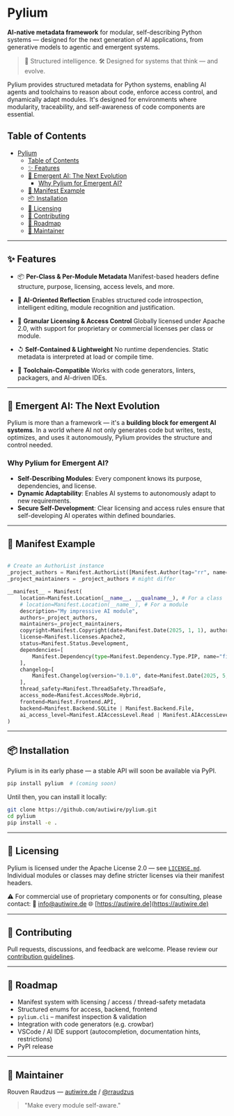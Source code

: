 # Pylium

**AI-native metadata framework** for modular, self-describing Python systems — designed for the next generation of AI applications, from generative models to agentic and emergent systems.

> 🧠 Structured intelligence.
> 🛠️ Designed for systems that think — and evolve.

Pylium provides structured metadata for Python systems, enabling AI agents and toolchains to reason about code, enforce access control, and dynamically adapt modules. It's designed for environments where modularity, traceability, and self-awareness of code components are essential.

## Table of Contents
- [Pylium](#pylium)
  - [Table of Contents](#table-of-contents)
  - [✨ Features](#-features)
  - [🧬 Emergent AI: The Next Evolution](#-emergent-ai-the-next-evolution)
    - [Why Pylium for Emergent AI?](#why-pylium-for-emergent-ai)
  - [📀 Manifest Example](#-manifest-example)
  - [📦 Installation](#-installation)
  - [📄 Licensing](#-licensing)
  - [🤝 Contributing](#-contributing)
  - [🚀 Roadmap](#-roadmap)
  - [👤 Maintainer](#-maintainer)

---

## ✨ Features

* 📦 **Per-Class & Per-Module Metadata**
  Manifest-based headers define structure, purpose, licensing, access levels, and more.

* 🤖 **AI-Oriented Reflection**
  Enables structured code introspection, intelligent editing, module recognition and justification.

* 🔐 **Granular Licensing & Access Control**
  Globally licensed under Apache 2.0, with support for proprietary or commercial licenses per class or module.

* ↺ **Self-Contained & Lightweight**
  No runtime dependencies. Static metadata is interpreted at load or compile time.

* 🧠 **Toolchain-Compatible**
  Works with code generators, linters, packagers, and AI-driven IDEs.

---

## 🧬 Emergent AI: The Next Evolution

Pylium is more than a framework — it's a **building block for emergent AI systems**. In a world where AI not only generates code but writes, tests, optimizes, and uses it autonomously, Pylium provides the structure and control needed.

### Why Pylium for Emergent AI?

* **Self-Describing Modules**: Every component knows its purpose, dependencies, and license.
* **Dynamic Adaptability**: Enables AI systems to autonomously adapt to new requirements.
* **Secure Self-Development**: Clear licensing and access rules ensure that self-developing AI operates within defined boundaries.

---

## 📀 Manifest Example

```python

# Create an AuthorList instance
_project_authors = Manifest.AuthorList([Manifest.Author(tag="rr", name="Rouven Raudzus", email="raudzus@autiwire.de", company="AutiWire GmbH")])
_project_maintainers = _project_authors # might differ 

__manifest__ = Manifest(
    location=Manifest.Location(__name__, __qualname__), # For a class
    # location=Manifest.Location(__name__), # For a module
    description="My impressive AI module",
    authors=_project_authors,
    maintainers=_project_maintainers,
    copyright=Manifest.Copyright(date=Manifest.Date(2025, 1, 1), author=_project_authors.rr),
    license=Manifest.licenses.Apache2,
    status=Manifest.Status.Development,
    dependencies=[
        Manifest.Dependency(type=Manifest.Dependency.Type.PIP, name="fire", version=">=0.7.0"),
    ],
    changelog=[
        Manifest.Changelog(version="0.1.0", date=Manifest.Date(2025, 5, 29), author=_project_authors.rr, notes=["Initial release of my impressive AI module."])
    ],
    thread_safety=Manifest.ThreadSafety.ThreadSafe,
    access_mode=Manifest.AccessMode.Hybrid,
    frontend=Manifest.Frontend.API,
    backend=Manifest.Backend.SQLite | Manifest.Backend.File,
    ai_access_level=Manifest.AIAccessLevel.Read | Manifest.AIAccessLevel.SuggestOnly,
)
```

---

## 📦 Installation

Pylium is in its early phase — a stable API will soon be available via PyPI.

```bash
pip install pylium  # (coming soon)
```

Until then, you can install it locally:

```bash
git clone https://github.com/autiwire/pylium.git
cd pylium
pip install -e .
```

---

## 📄 Licensing

Pylium is licensed under the Apache License 2.0 — see [`LICENSE.md`](LICENSE.md).
Individual modules or classes may define stricter licenses via their manifest headers.

⚠️ For commercial use of proprietary components or for consulting, please contact:
📧 [info@autiwire.de](mailto:info@autiwire.de)
🌐 [https://autiwire.de](https://autiwire.de)

---

## 🤝 Contributing

Pull requests, discussions, and feedback are welcome.
Please review our [contribution guidelines](CONTRIBUTING.md).

---

## 🚀 Roadmap

* Manifest system with licensing / access / thread-safety metadata
* Structured enums for access, backend, frontend
* `pylium.cli` – manifest inspection & validation
* Integration with code generators (e.g. crowbar)
* VSCode / AI IDE support (autocompletion, documentation hints, restrictions)
* PyPI release

---

## 👤 Maintainer

Rouven Raudzus — [autiwire.de](https://autiwire.de) / [@rraudzus](https://github.com/Verlusti)

> "Make every module self-aware."
